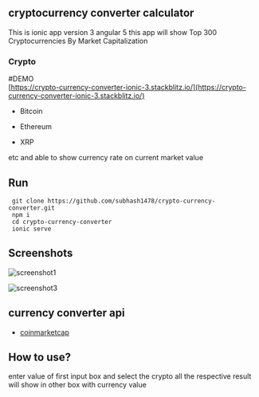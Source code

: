 ## cryptocurrency converter calculator
This is  ionic app version 3 angular 5
this app will show  Top 300 Cryptocurrencies By Market Capitalization
### Crypto   


#DEMO  
[https://crypto-currency-converter-ionic-3.stackblitz.io/](https://crypto-currency-converter-ionic-3.stackblitz.io/)


* Bitcoin
- Ethereum
+ XRP
 
etc and able to show currency rate on current market value



## Run
```
 git clone https://github.com/subhash1478/crypto-currency-converter.git
 npm i
 cd crypto-currency-converter
 ionic serve
```
 


## Screenshots
![screenshot1](https://raw.githubusercontent.com/subhash1478/crypto-currency-converter/master/src/assets/screenshot/screen1.png?v=4&s=200)
 
![screenshot3](https://raw.githubusercontent.com/subhash1478/crypto-currency-converter/master/src/assets/screenshot/screen3.png?v=4&s=200)

## currency converter api
 
 - [coinmarketcap](https://coinmarketcap.com/)
 
  
## How to use?
 
 enter value of first input box and select the crypto all the respective result will show in other box 
 with currency value

 
